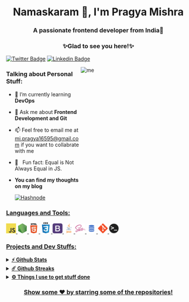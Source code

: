 <h1 align="center">Namaskaram 🙏, I'm Pragya Mishra</h1>
<h3 align="center">A passionate frontend developer from India🎯</h3>
<h3 align="center">✨Glad to see you here!✨</h3>

[![Twitter Badge](https://img.shields.io/badge/-Twitter-00acee?style=flat-square&logo=Twitter&logoColor=white)](https://twitter.com/pragya_twts)
[![Linkedin Badge](https://img.shields.io/badge/-LinkedIn-0e76a8?style=flat-square&logo=Linkedin&logoColor=white)](https://linkedin.com/in/pragya-mishra-070438279)


<img align="right" alt="me" width="300" height="400" src="https://github.com/pragyamishra56/pragyamishra56/assets/115208912/67346180-2523-47b4-9b0d-6327a8be4e1b">

### Talking about Personal Stuff:

- 🌱 I’m currently learning **DevOps**

- 💬 Ask me about **Frontend Development and Git**

- 📫 Feel free to email me at mi.pragya16595@gmail.com if you want to collabrate with me
- 👾 &nbsp; Fun fact: Equal is Not Always Equal in JS.

- **You can find my thoughts on my blog**  <p align="left">
  <a href="https://hashnode.com/@pragyadev" target="blank">
    <img src="https://cdn.hashnode.com/res/hashnode/image/upload/v1619605440273/S3_X4Rf7V.jpeg" alt="Hashnode" style="width:50px; height:50px auto;" />


### Languages and Tools:

<code><img height="27" src="https://raw.githubusercontent.com/github/explore/80688e429a7d4ef2fca1e82350fe8e3517d3494d/topics/javascript/javascript.png" alt="javascript"></code>
<code><img height="27" src="https://raw.githubusercontent.com/github/explore/80688e429a7d4ef2fca1e82350fe8e3517d3494d/topics/nodejs/nodejs.png" alt="nodejs"></code>
<code><img height="27" src="https://raw.githubusercontent.com/github/explore/80688e429a7d4ef2fca1e82350fe8e3517d3494d/topics/html/html.png" alt="html"></code>
<code><img height="30" src="https://raw.githubusercontent.com/github/explore/80688e429a7d4ef2fca1e82350fe8e3517d3494d/topics/css/css.png" alt="css"></code>
<code><img height="27" src="https://raw.githubusercontent.com/github/explore/80688e429a7d4ef2fca1e82350fe8e3517d3494d/topics/bootstrap/bootstrap.png" alt="bootstrap"></code>
<code><img height="27" src="https://raw.githubusercontent.com/github/explore/80688e429a7d4ef2fca1e82350fe8e3517d3494d/topics/java/java.png" alt="java"></code>
<code><img height="27" src="https://raw.githubusercontent.com/github/explore/80688e429a7d4ef2fca1e82350fe8e3517d3494d/topics/sass/sass.png" alt="sass"></code>
<code><img height="27" src="https://raw.githubusercontent.com/github/explore/80688e429a7d4ef2fca1e82350fe8e3517d3494d/topics/sql/sql.png" alt="sql"></code>
<code><img height="27" src="https://raw.githubusercontent.com/devicons/devicon/master/icons/git/git-original.svg" alt="git"></code>
<code><img height="27" src="https://raw.githubusercontent.com/github/explore/80688e429a7d4ef2fca1e82350fe8e3517d3494d/topics/terminal/terminal.png" alt="terminal"></code>

### Projects and Dev Stuffs:

<details>
  <summary><b>⚡ Github Stats</b></summary>

  <br />
  <img height="180em" src="https://github-readme-stats.vercel.app/api?username=pragyamishra56&show_icons=true&hide_border=true&&count_private=true&include_all_commits=true" />
  <img height="180em" src="https://github-readme-stats.vercel.app/api/top-langs/?username=pragyamishra56&exclude_repo=KNN-Image-Classification&show_icons=true&hide_border=true&layout=compact&langs_count=8"/>
</details>

<details>
  <summary><b>☄️ Github Streaks</b></summary>

  <br />
  <img height="180em" src="https://github-readme-streak-stats.herokuapp.com/?user=pragyamishra56&hide_border=true" />
</details>

<details>
  <br />
  <summary><b>⚙️ Things I use to get stuff done</b></summary>
  	<ul>
  	    <li><b>Browser: </b> Chrome </li>
	    <li><b>Terminal: </b> ZSH: Oh My Zsh (PowerLevel10k)</li>
	    <li><b>Code Editor:</b> VSCode - The best editor out there</li>
 	    <li><b>Other Tools:</b> Hashnode & Notion</li>
	    <li><b>To Stay Updated:</b> Twitter and LinkedIn</li>
	</ul>
</details>

<div align="center">

### Show some ❤️ by starring some of the repositories!

</div>
